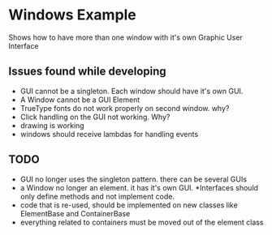 # Windows Example

Shows how to have more than one window with it's own Graphic User Interface

## Issues found while developing

* GUI cannot be a singleton. Each window should have it's own GUI.
* A Window cannot be a GUI Element
* TrueType fonts do not work properly on second window. why?
* Click handling on the GUI not working. Why?
* drawing is working
* windows should receive lambdas for handling events


## TODO

* GUI no longer uses the singleton pattern. there can be several GUIs
* a Window no longer an element. it has it's own GUI.
*Interfaces should only define methods and not implement code.
* code that is re-used, should be implemented on new classes like ElementBase and ContainerBase
* everything related to containers must be moved out of the element class
